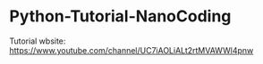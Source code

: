 # Python-Tutorial-NanoCoding
Tutorial wbsite: https://www.youtube.com/channel/UC7iAOLiALt2rtMVAWWl4pnw
